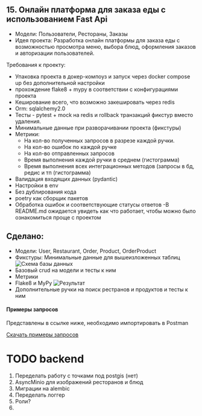 ## 15. Онлайн платформа для заказа еды с использованием Fast Api
- Модели: Пользователи, Рестораны, Заказы
- Идея проекта: Разработка онлайн платформы для заказа еды с возможностью просмотра меню, выбора блюд, оформления заказов и авторизации пользователей.

Требования к проекту:
- Упаковка проекта в докер-компоуз и запуск через docker compose up без дополнительной настройки
- прохождение flake8 + mypy в соответствии с конфигурациями проекта
- Кеширование всего, что возможно закешировать через redis
- Orm:  sqlalchemy2.0
- Тесты - pytest + mock на redis и rollback транзакций фикстур вместо удаления.
- Минимальные данные при разворачивании проекта (фикстуры)
- Метрики: 
  - На кол-во полученных запросов в разрезе каждой ручки.
  - На кол-во ошибок по каждой ручке
  - На кол-во отправленных запросов
  - Время выполнения каждой ручки в среднем (гистограмма)
  - Время выполнения всех интеграционных методов (запросы в бд, редис и тп (гистограмма)
- Валидация входящих данных (pydantic)
- Настройки в env
- Без дублирования кода
- poetry как сборщик пакетов
- Обработка ошибок и соответствующие статусы ответов
-В README.md ожидается увидеть как что работает, чтобы можно было ознакомиться проще с проектом

 ## Сделано:
- Модели: User, Restaurant, Order, Product, OrderProduct
- Фикстуры: Минимальные данные для вышеизложенных таблиц
![Схема базы данных](readme/restaurant_schema.jpg)
- Базовый crud на модели и тесты к ним
- Метрики
- Flake8 и MyPy
![Результат](readme/res.png)
- Дополнительные ручки на поиск рестранов и продуктов и тесты к ним

#### Примеры запросов
Представлены в ссылке ниже, необходимо импортировать в Postman

[Cкачать примеры запросов](./readme/ex_req.json)

# TODO backend
1. Переделать работу с точками под postgis (нет)
2. AsyncMinio для изображений ресторанов и блюд
3. Миграции на alembic
4. Переделать логгер
5. Роли?
6. 